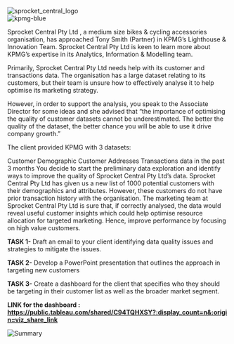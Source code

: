 ![sprocket_central_logo](https://github.com/Sadhana-root/Data-Analysis-Projects/assets/66070236/cb4ebaa3-309c-4bf2-aa4a-be1f031cc72d)  
![kpmg-blue](https://github.com/Sadhana-root/Data-Analysis-Projects/assets/66070236/4415adbf-2b21-47aa-a8ca-dc4381a8fb87)

Sprocket Central Pty Ltd , a medium size bikes & cycling accessories organisation, has approached Tony Smith (Partner) in KPMG’s Lighthouse & Innovation Team. Sprocket Central Pty Ltd  is keen to learn more about KPMG’s expertise in its Analytics, Information & Modelling team. 

Primarily, Sprocket Central Pty Ltd needs help with its customer and transactions data. The organisation has a large dataset relating to its customers, but their team is unsure how to effectively analyse it to help optimise its marketing strategy. 

However, in order to support the analysis, you speak to the Associate Director for some ideas and she advised that “the importance of optimising the quality of customer datasets cannot be underestimated. The better the quality of the dataset, the better chance you will be able to use it drive company growth.”

The client provided KPMG with 3 datasets:

Customer Demographic 
Customer Addresses
Transactions data in the past 3 months
You decide to start the preliminary data exploration and identify ways to improve the quality of Sprocket Central Pty Ltd’s data.
Sprocket Central Pty Ltd has given us a new list of 1000 potential customers with their demographics and attributes. However, these customers do not have prior transaction history with the organisation. 
The marketing team at Sprocket Central Pty Ltd is sure that, if correctly analysed, the data would reveal useful customer insights which could help optimise resource allocation for targeted marketing. Hence, improve performance by focusing on high value customers.

**TASK 1-** Draft an email to your client identifying data quality issues and strategies to mitigate the issues.

**TASK 2-** Develop a PowerPoint presentation that outlines the approach in targeting new customers

**TASK 3-** Create a dashboard for the client that specifies who they should be targeting in their customer list as well as the broader market segment.


**LINK for the dashboard : https://public.tableau.com/shared/C94TQHXSY?:display_count=n&:origin=viz_share_link** 

![Summary](https://github.com/Sadhana-root/Data-Analysis-Projects/assets/66070236/32d4d3be-c84c-4d54-a261-ff476c0ac96f)
